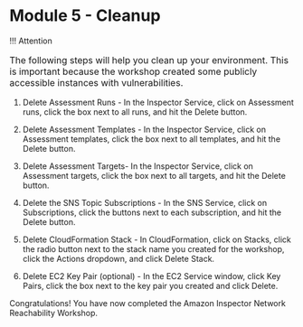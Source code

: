 Module 5 - Cleanup
==================

!!! Attention
	<p style="font-size:16px;">
	The following steps will help you clean up your environment. This is important because the workshop created some publicly accessible instances with vulnerabilities.
	</p>

1.  Delete Assessment Runs - In the Inspector Service, click on Assessment runs, click the box next to all runs, and hit the Delete button.

2.  Delete Assessment Templates - In the Inspector Service, click on Assessment templates, click the box next to all templates, and hit the Delete button.

3.  Delete Assessment Targets- In the Inspector Service, click on Assessment targets, click the box next to all targets, and hit the Delete button.

4.	Delete the SNS Topic Subscriptions - In the SNS Service, click on Subscriptions, click the buttons next to each subscription, and hit the Delete button.

5.  Delete CloudFormation Stack - In CloudFormation, click on Stacks, click the radio button next to the stack name you created for the workshop, click the Actions dropdown, and click Delete Stack.

6.  Delete EC2 Key Pair (optional) - In the EC2 Service window, click Key Pairs, click the box next to the key pair you created and click Delete.

Congratulations! You have now completed the Amazon Inspector Network Reachability Workshop.